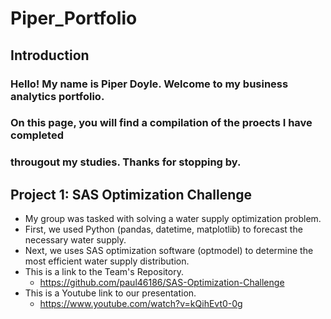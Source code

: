 # Piper_Portfolio

## Introduction 
### Hello! My name is Piper Doyle. Welcome to my business analytics portfolio. 
### On this page, you will find a compilation of the proects I have completed 
### througout my studies. Thanks for stopping by. 

## Project 1: SAS Optimization Challenge 
* My group was tasked with solving a water supply optimization problem. 
* First, we used Python (pandas, datetime, matplotlib) to forecast the necessary water supply.
* Next, we uses SAS optimization software (optmodel) to determine the most efficient water supply distribution. 
* This is a link to the Team's Repository. 
  * <https://github.com/paul46186/SAS-Optimization-Challenge>
* This is a Youtube link to our presentation. 
  * <https://www.youtube.com/watch?v=kQihEvt0-0g>

